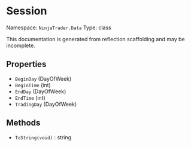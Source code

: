 # Session

Namespace: `NinjaTrader.Data`
Type: class

This documentation is generated from reflection scaffolding and may be incomplete.

## Properties
- `BeginDay` (DayOfWeek)
- `BeginTime` (int)
- `EndDay` (DayOfWeek)
- `EndTime` (int)
- `TradingDay` (DayOfWeek)

## Methods
- `ToString(void)` : string
